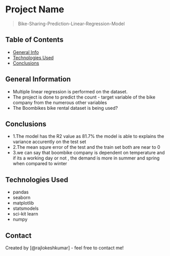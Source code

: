 # Project Name
> Bike-Sharing-Prediction-Linear-Regression-Model


## Table of Contents
* [General Info](#general-information)
* [Technologies Used](#technologies-used)
* [Conclusions](#conclusions)

<!-- You can include any other section that is pertinent to your problem -->

## General Information
- Multiple linear regression is performed on the dataset.
- The project is done to predict the count - target variable of the bike company from the numerous other variables 
- The Boombikes bike rental dataset is being used?

<!-- You don't have to answer all the questions - just the ones relevant to your project. -->

## Conclusions
- 1.The model has the R2 value as 81.7% the model is able to explains the variance accurently on the test set 
- 2.The mean squre error of the test and the train set both are near to 0
- 3.we can say that boombike company is dependent on temperature and if its a working day or not , the demand is more in summer and spring when compared     to winter 


<!-- You don't have to answer all the questions - just the ones relevant to your project. -->


## Technologies Used
- pandas
- seaborn
- matplotlib
- statsmodels
- sci-kit learn
- numpy



## Contact
Created by [@rajlokeshkumar] - feel free to contact me!

